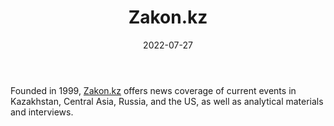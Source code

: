 ﻿---
title: "Zakon.kz"
linkTitle: "Zakon.kz"
contributor: ["Aizada Arystanbek"]
date: 2022-07-27
countries: ["Kazakhstan"]
category: ["State-affiliated media"]
tags: ["media", "news"]
date_start: [1999]
date_end: []
data_type: ["news"] 
language: ["Russian", "Kazakh"]
updated: 2023-05-26
description: 
  Zakon.kz offers news coverage of current events in Kazakhstan, Central Asia, Russia, and the US, as well as analytical materials and interviews.
---

Founded in 1999, [Zakon.kz](https://www.zakon.kz/) offers news coverage of current events in Kazakhstan, Central Asia, Russia, and the US, as well as analytical materials and interviews.

